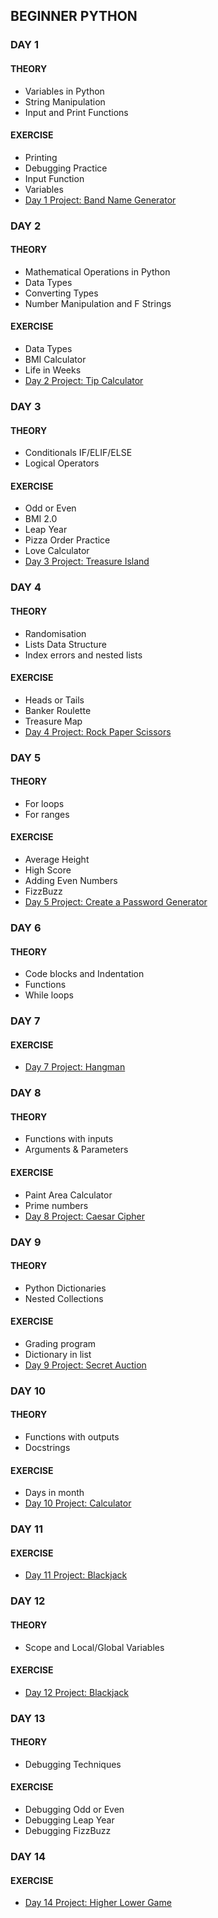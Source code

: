 ## BEGINNER PYTHON

### DAY 1
#### THEORY
- Variables in Python
- String Manipulation
- Input and Print Functions
#### EXERCISE
- Printing
- Debugging Practice
- Input Function
- Variables
- [Day 1 Project: Band Name Generator](../day-1/pjt_brand_name_generator.py)

### DAY 2
#### THEORY
- Mathematical Operations in Python
- Data Types
- Converting Types
- Number Manipulation and F Strings
#### EXERCISE
- Data Types
- BMI Calculator
- Life in Weeks
- [Day 2 Project: Tip Calculator](../day-2/pjt_tip_calculator.py)

### DAY 3
#### THEORY
- Conditionals IF/ELIF/ELSE
- Logical Operators
#### EXERCISE
- Odd or Even
- BMI 2.0
- Leap Year
- Pizza Order Practice
- Love Calculator
- [Day 3 Project: Treasure Island](../day-3/pjt_treasure_island.py)

### DAY 4
#### THEORY
- Randomisation
- Lists Data Structure
- Index errors and nested lists
#### EXERCISE
- Heads or Tails
- Banker Roulette 
- Treasure Map
- [Day 4 Project: Rock Paper Scissors](../day-4/pjt_rock_paper_scissors.py)

### DAY 5
#### THEORY
- For loops
- For ranges
#### EXERCISE
- Average Height
- High Score
- Adding Even Numbers
- FizzBuzz
- [Day 5 Project: Create a Password Generator](../day-5/pjt_password_generator.py)

### DAY 6
#### THEORY
- Code blocks and Indentation
- Functions
- While loops

### DAY 7
#### EXERCISE
- [Day 7 Project: Hangman](../day-7/pjt_hangman.py)

### DAY 8
#### THEORY
- Functions with inputs
- Arguments & Parameters
#### EXERCISE
- Paint Area Calculator
- Prime numbers
- [Day 8 Project: Caesar Cipher](../day-8/pjt_caesar_cipher.py)

### DAY 9
#### THEORY
- Python Dictionaries
- Nested Collections
#### EXERCISE
- Grading program
- Dictionary in list
- [Day 9 Project: Secret Auction](../day-9/pjt_secret_auction.py)

### DAY 10
#### THEORY
- Functions with outputs
- Docstrings
#### EXERCISE
- Days in month
- [Day 10 Project: Calculator](../day-10/pjt_calculator.py)

### DAY 11
#### EXERCISE
- [Day 11 Project: Blackjack](../day-11/pjt_blackjack.py)

### DAY 12
#### THEORY
- Scope and Local/Global Variables
#### EXERCISE
- [Day 12 Project: Blackjack](../day-12/pjt_number_guessing_game.py)

### DAY 13
#### THEORY
- Debugging Techniques
#### EXERCISE
- Debugging Odd or Even
- Debugging Leap Year
- Debugging FizzBuzz

### DAY 14
#### EXERCISE
- [Day 14 Project: Higher Lower Game](../day-14/pjt_higher_lower_game.py)